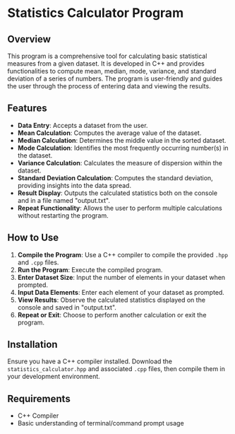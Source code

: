 # Statistics Calculator Program

## Overview
This program is a comprehensive tool for calculating basic statistical measures from a given dataset. It is developed in C++ and provides functionalities to compute mean, median, mode, variance, and standard deviation of a series of numbers. The program is user-friendly and guides the user through the process of entering data and viewing the results.

## Features
- **Data Entry**: Accepts a dataset from the user.
- **Mean Calculation**: Computes the average value of the dataset.
- **Median Calculation**: Determines the middle value in the sorted dataset.
- **Mode Calculation**: Identifies the most frequently occurring number(s) in the dataset.
- **Variance Calculation**: Calculates the measure of dispersion within the dataset.
- **Standard Deviation Calculation**: Computes the standard deviation, providing insights into the data spread.
- **Result Display**: Outputs the calculated statistics both on the console and in a file named "output.txt".
- **Repeat Functionality**: Allows the user to perform multiple calculations without restarting the program.

## How to Use
1. **Compile the Program**: Use a C++ compiler to compile the provided `.hpp` and `.cpp` files.
2. **Run the Program**: Execute the compiled program.
3. **Enter Dataset Size**: Input the number of elements in your dataset when prompted.
4. **Input Data Elements**: Enter each element of your dataset as prompted.
5. **View Results**: Observe the calculated statistics displayed on the console and saved in "output.txt".
6. **Repeat or Exit**: Choose to perform another calculation or exit the program.

## Installation
Ensure you have a C++ compiler installed. Download the `statistics_calculator.hpp` and associated `.cpp` files, then compile them in your development environment.

## Requirements
- C++ Compiler
- Basic understanding of terminal/command prompt usage
